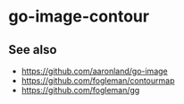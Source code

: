 # go-image-contour

## See also

* https://github.com/aaronland/go-image
* https://github.com/fogleman/contourmap
* https://github.com/fogleman/gg